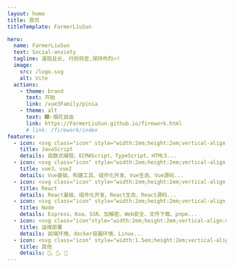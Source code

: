 ```yaml
---
layout: home
title: 首页
titleTemplate: FarmerLiuSun

hero:
  name: FarmerLiuSun
  text: Social-anxiety
  tagline: 道阻且长, 行则将至,保持热烈🔥!
  image:
    src: /logo.svg
    alt: Vite
  actions:
    - theme: brand
      text: 开始
      link: /vue3Family/pinia
    - theme: alt
      text: 🎆✨烟花自由
      link: https://FarmerLiuSun.github.io/firework.html
      # link: /firework/index
features:
  - icon: <svg class="icon" style="width:2em;height:2em;vertical-align:middle;fill:currentColor;overflow:hidden;" viewBox="0 0 1024 1024" version="1.1" xmlns="http://www.w3.org/2000/svg" p-id="33495"><path d="M0 0h1024v1024H0z m940.128 779.776c-7.456-46.72-37.888-85.984-128.128-122.592-31.392-14.72-66.3-24.96-76.672-48.64-3.872-14.08-4.48-21.76-1.952-30.08 6.4-27.552 39.04-35.84 64.64-28.16 16.64 5.12 32 17.92 41.632 38.4 44.128-28.832 44.128-28.832 74.88-48-11.52-17.92-17.248-25.632-24.992-33.28-26.88-30.08-62.688-45.44-120.928-44.128l-30.08 3.808c-28.832 7.04-56.32 22.4-72.96 42.88-48.64 55.072-34.592 151.072 24.288 190.752 58.24 43.52 143.392 53.088 154.272 94.08 10.24 49.92-37.12 65.92-83.872 60.16-34.592-7.68-53.76-24.992-74.88-56.992L607.3 842.816c8.96 20.48 19.2 29.408 34.56 47.328 74.24 74.912 259.84 71.072 293.148-42.844 1.248-3.84 10.24-30.08 3.168-70.4z m-383.3-309.12h-95.9c0 82.688-0.384 164.864-0.384 247.68 0 52.576 2.688 100.832-5.888 115.68-14.08 29.408-50.336 25.632-66.816 20.48-16.9-8.352-25.472-19.872-35.424-36.48-2.688-4.48-4.7-8.352-5.408-8.352l-77.856 48c13.024 26.88 32 50.016 56.48 64.736 36.48 21.76 85.5 28.8 136.832 17.28 33.408-9.632 62.208-29.472 77.28-60.192 21.76-39.68 17.152-88.32 16.928-142.752 0.512-87.648 0-175.328 0-263.648z" fill="#F7DF1E" p-id="33496"></path></svg>
    title: JavaScript
    details: 函数式编程、ECMAScript、TypeScript、HTML5...
  - icon: <svg class="icon" style="width:2em;height:2em;vertical-align:middle;fill:currentColor;overflow:hidden;" viewBox="0 0 1024 1024" version="1.1" xmlns="http://www.w3.org/2000/svg" p-id="19039"><path d="M615.6 123.6h165.5L512 589.7 242.9 123.6H63.5L512 900.4l448.5-776.9z" fill="#41B883" p-id="19040"></path><path d="M781.1 123.6H615.6L512 303 408.4 123.6H242.9L512 589.7z" fill="#34495E" p-id="19041"></path></svg>
    title: vue3、vue2
    details: Vue基础、构建工具、组件化开发、Vue生态、Vue源码...
  - icon: <svg class="icon" style="width:2em;height:2em;vertical-align:middle;fill:currentColor;overflow:hidden;" viewBox="0 0 1024 1024" version="1.1" xmlns="http://www.w3.org/2000/svg" p-id="18259"><path d="M512 511.8m-80 0a80 80 0 1 0 160 0 80 80 0 1 0-160 0Z" fill="#61DAFB" p-id="18260"></path><path d="M960.5 511.8c0-62.8-73.8-117.2-188.5-150.1 28.9-115.8 18.7-206.9-35.7-238.3-54.5-31.4-138.5 5.3-224.3 88.2-85.8-82.9-169.8-119.6-224.3-88.2-54.4 31.4-64.6 122.6-35.7 238.3C137.3 394.6 63.5 449 63.5 511.8S137.3 629 252 661.9c-28.9 115.7-18.7 206.9 35.7 238.3 13.4 7.8 28.6 11.6 45.2 11.6 39.7 0 87.8-21.8 140-64.2 13-10.6 26.1-22.6 39.1-35.2 13 12.6 26.1 24.6 39.1 35.2 52.2 42.4 100.2 64.2 140 64.2 16.6 0 31.8-3.8 45.2-11.6 54.4-31.4 64.6-122.5 35.7-238.3 114.7-32.9 188.5-87.3 188.5-150.1zM716.8 157.2c35.3 20.4 42.7 94.3 17.6 194.8-36.7-8.4-76.7-14.7-119.3-18.6-24.7-34.9-50.2-66.4-75.8-94 59.2-57.3 114.2-88.4 152-88.4 9.6-0.1 18.2 2 25.5 6.2zM637 584c-13.8 24-28.4 47-43.3 69-26.1 2-53.3 3.1-81.7 3.1-28.3 0-55.5-1.1-81.6-3.1-15-22-29.5-45.1-43.3-69-14.1-24.5-26.7-48.6-38.1-72.2 11.4-23.6 24-47.7 38.1-72.2 14.1-24.5 28.7-47.4 43.4-69.1 26.1-2 53.3-3.1 81.6-3.1 28.3 0 55.5 1.1 81.6 3.1 14.7 21.6 29.3 44.6 43.4 69 14.1 24.5 26.7 48.6 38.1 72.2-11.5 23.7-24.1 47.8-38.2 72.3z m58.8-26.4c11.2 26.6 20.4 52.1 28 76.5-24.9 5.6-51.7 10.4-80.3 14 9.3-14.5 18.4-29.3 27.3-44.6 8.8-15.4 17.1-30.7 25-45.9zM512 756.5c-17.7-19.2-35.1-40.1-52.2-62.6 17.1 0.8 34.5 1.3 52.2 1.3 17.7 0 35.1-0.5 52.2-1.3-17.1 22.5-34.5 43.4-52.2 62.6zM380.5 648.1c-28.6-3.6-55.3-8.4-80.3-14 7.6-24.4 16.8-49.9 28-76.5 7.9 15.2 16.1 30.5 25 45.9 8.9 15.2 18 30 27.3 44.6zM328.2 466c-11.2-26.6-20.4-52.1-28-76.5 24.9-5.6 51.6-10.4 80.2-14-9.2 14.4-18.4 29.2-27.2 44.6-8.8 15.4-17.1 30.7-25 45.9zM512 267.1c17.3 18.7 34.8 39.8 52.1 62.7-17.1-0.8-34.4-1.3-52.1-1.3-17.7 0-35 0.5-52.1 1.3 17.3-22.9 34.8-44 52.1-62.7z m158.7 153c-8.9-15.3-18-30.1-27.2-44.6 28.6 3.6 55.3 8.4 80.2 14-7.6 24.4-16.8 49.9-28 76.5-7.8-15.2-16.1-30.5-25-45.9zM307.2 157.2c7.2-4.2 15.8-6.2 25.6-6.2 37.8 0 92.7 31.1 151.9 88.4-25.6 27.6-51.1 59.2-75.8 94-42.5 3.9-82.6 10.2-119.3 18.6-25.1-100.6-17.6-174.5 17.6-194.8zM102.5 511.8c0-40.8 60.3-84.2 160-112.6 11.1 36 25.6 73.8 43.5 112.6-17.8 38.8-32.4 76.6-43.5 112.6-99.7-28.4-160-71.9-160-112.6z m345.8 305.5c-59.7 48.5-111.1 66.4-141.1 49.2-35.3-20.4-42.7-94.3-17.6-194.8 36.7 8.4 76.7 14.7 119.3 18.6 24.4 34.5 49.9 66.1 75.8 94.2-12.1 11.7-24.2 22.9-36.4 32.8z m268.5 49.2c-29.9 17.3-81.4-0.6-141.1-49.2-12.1-9.9-24.3-21.1-36.5-32.8 26-28.1 51.4-59.7 75.8-94.2 42.5-3.9 82.6-10.2 119.3-18.7 25.2 100.6 17.7 174.5-17.5 194.9z m44.8-242.1c-11.1-36-25.6-73.8-43.5-112.6 17.8-38.8 32.4-76.6 43.5-112.6 99.7 28.5 160 71.9 160 112.6-0.1 40.7-60.4 84.2-160 112.6z" fill="#61DAFB" p-id="18261"></path></svg>
    title: React
    details: React基础、组件化开发、React生态、React源码...
  - icon: <svg class="icon" style="width:2em;height:2em;vertical-align:middle;fill:currentColor;overflow:hidden;" viewBox="0 0 1024 1024" version="1.1" xmlns="http://www.w3.org/2000/svg" p-id="20796"><path d="M506.9 786.4c-3 0-5.9-0.8-8.5-2.3l-27-16c-4-2.3-2.1-3.1-0.7-3.5 5.4-1.9 6.5-2.3 12.2-5.6 0.6-0.3 1.4-0.2 2 0.1l20.8 12.3c0.7 0.4 1.8 0.4 2.5 0l80.9-46.7c0.7-0.4 1.2-1.3 1.2-2.2v-93.4c0-0.9-0.5-1.8-1.3-2.2l-80.9-46.7c-0.7-0.4-1.7-0.4-2.5 0L424.8 627c-0.8 0.4-1.3 1.3-1.3 2.2v93.4c0 0.9 0.5 1.7 1.3 2.2l22.2 12.8c12 6 19.4-1.1 19.4-8.2v-92.2c0-1.3 1-2.3 2.3-2.3h10.2c1.3 0 2.3 1 2.3 2.3v92.2c0 16-8.7 25.3-24 25.3-4.7 0-8.4 0-18.7-5.1l-21.2-12.2c-5.2-3-8.5-8.7-8.5-14.8v-93.4c0-6.1 3.2-11.7 8.5-14.7l81-46.7c5.1-2.9 11.9-2.9 17 0l80.9 46.7c5.2 3 8.5 8.7 8.5 14.7v93.4c0 6.1-3.3 11.7-8.5 14.7L515.3 784c-2.5 1.6-5.5 2.3-8.4 2.4" fill="#689F63" p-id="20797"></path><path d="M531.9 722c-35.4 0-42.8-16.3-42.8-29.9 0-1.3 1-2.3 2.3-2.3h10.5c1.2 0 2.1 0.8 2.3 2 1.6 10.6 6.3 16 27.7 16 17.1 0 24.3-3.9 24.3-12.9 0-5.2-2.1-9.1-28.6-11.7-22.2-2.2-35.9-7.1-35.9-24.8 0-16.3 13.8-26 36.8-26 25.9 0 38.7 9 40.4 28.3 0.1 0.7-0.2 1.3-0.6 1.8-0.4 0.5-1.1 0.7-1.7 0.7h-10.5c-1.1 0-2-0.8-2.3-1.8-2.5-11.2-8.6-14.8-25.3-14.8-18.6 0-20.8 6.5-20.8 11.3 0 5.9 2.6 7.6 27.7 10.9 24.9 3.3 36.7 8 36.7 25.4 0 17.6-14.7 27.7-40.3 27.7m98.5-98.8h2.7c2.2 0 2.7-1.6 2.7-2.5 0-2.4-1.6-2.4-2.6-2.4h-2.8v4.9z m-3.3-7.6h6c2.1 0 6.1 0 6.1 4.6 0 3.2-2.1 3.9-3.3 4.3 2.4 0.2 2.6 1.7 2.9 4 0.2 1.4 0.4 3.8 0.9 4.6h-3.7c-0.1-0.8-0.7-5.3-0.7-5.5-0.2-1-0.6-1.5-1.8-1.5h-3.1v7H627v-17.5z m-7.2 8.7c0 7.3 5.9 13.1 13 13.1 7.3 0 13.1-6 13.1-13.1 0-7.3-5.9-13-13.1-13-7.1-0.1-13.1 5.6-13 13m28.6 0c0 8.6-7 15.6-15.6 15.6-8.5 0-15.6-6.9-15.6-15.6 0-8.8 7.3-15.6 15.6-15.6 8.4 0 15.6 6.8 15.6 15.6" fill="#689F63" p-id="20798"></path><path d="M256.3 421c0-3.7-2-7.1-5.2-9l-85.8-49.4c-1.4-0.9-3.1-1.3-4.7-1.4h-0.9c-1.6 0.1-3.3 0.5-4.7 1.4L69.2 412c-3.2 1.9-5.2 5.3-5.2 9l0.2 133c0 1.8 1 3.6 2.6 4.5 1.6 1 3.6 1 5.1 0l51-29.2c3.2-1.9 5.2-5.3 5.2-9v-62.1c0-3.7 2-7.1 5.2-9l21.7-12.5c1.6-0.9 3.4-1.4 5.2-1.4 1.8 0 3.6 0.5 5.2 1.4l21.7 12.5c3.2 1.8 5.2 5.3 5.2 9v62.1c0 3.7 2 7.1 5.2 9l51 29.2c1.6 1 3.6 1 5.2 0 1.6-0.9 2.6-2.6 2.6-4.5V421z m404.8 69.2c0 0.9-0.5 1.8-1.3 2.2l-29.5 17c-0.8 0.5-1.8 0.5-2.6 0l-29.5-17c-0.8-0.5-1.3-1.3-1.3-2.2v-34c0-0.9 0.5-1.8 1.3-2.2l29.5-17c0.8-0.5 1.8-0.5 2.6 0l29.5 17c0.8 0.5 1.3 1.3 1.3 2.2v34z m8-251.9c-1.6-0.9-3.6-0.9-5.2 0.1-1.6 0.9-2.6 2.6-2.6 4.5v131.7c0 1.3-0.7 2.5-1.8 3.1-1.1 0.6-2.5 0.6-3.6 0l-21.5-12.4c-3.2-1.9-7.1-1.9-10.4 0l-85.8 49.5c-3.2 1.8-5.2 5.3-5.2 9v99.1c0 3.7 2 7.1 5.2 9l85.8 49.6c3.2 1.8 7.1 1.8 10.4 0l85.8-49.6c3.2-1.9 5.2-5.3 5.2-9V275.8c0-3.8-2-7.2-5.3-9.1l-51-28.4z m285.7 217c3.2-1.9 5.2-5.3 5.2-9v-24c0-3.7-2-7.1-5.2-9l-85.3-49.5a10.2 10.2 0 0 0-10.4 0l-85.8 49.5c-3.2 1.9-5.2 5.3-5.2 9v99c0 3.7 2 7.2 5.2 9l85.3 48.6c3.1 1.8 7 1.8 10.2 0.1l51.6-28.7c1.6-0.9 2.7-2.6 2.7-4.5s-1-3.6-2.6-4.5l-86.3-49.5c-1.6-0.9-2.6-2.6-2.6-4.5v-31.1c0-1.9 1-3.6 2.6-4.5l26.9-15.5c1.6-0.9 3.6-0.9 5.2 0l26.9 15.5c1.6 0.9 2.6 2.6 2.6 4.5v24.4c0 1.8 1 3.6 2.6 4.5 1.6 0.9 3.6 0.9 5.2 0l51.2-29.8z" fill="#231815" p-id="20799"></path><path d="M863.1 450.7c0.6-0.4 1.4-0.4 2 0l16.5 9.5c0.6 0.4 1 1 1 1.7v19c0 0.7-0.4 1.4-1 1.7l-16.5 9.5c-0.6 0.4-1.4 0.4-2 0l-16.5-9.5c-0.6-0.4-1-1-1-1.7v-19c0-0.7 0.4-1.4 1-1.7l16.5-9.5zM487.5 415.6l-0.2-0.2c-0.1-0.1-0.2-0.2-0.4-0.3-0.2-0.2-0.5-0.4-0.7-0.6-0.1-0.1-0.1-0.1-0.2-0.1l-0.9-0.6-55.9-32.3-8.9-5.1-20.6-11.9c-0.9-0.5-1.8-0.8-2.7-1.1-0.8-0.2-1.6-0.3-2.4-0.3H393.6h-0.1c-0.2 0-0.4 0.1-0.6 0.1-0.2 0-0.4 0.1-0.5 0.1-0.2 0.1-0.5 0.1-0.7 0.2-0.1 0-0.3 0.1-0.4 0.1-0.3 0.1-0.5 0.2-0.7 0.3h-0.1c-0.3 0.1-0.6 0.3-0.9 0.5l-65.8 38-19.3 11.1-0.2 0.1c-3.2 1.8-5.2 5.2-5.2 8.9v98.6c0 2.3 0.8 4.5 2.1 6.3 0.2 0.3 0.5 0.6 0.8 0.9l0.2 0.2c0.2 0.2 0.5 0.4 0.7 0.7l0.2 0.2c0.3 0.3 0.7 0.5 1.1 0.7l74.4 43 11 6.3c0.9 0.5 1.8 0.9 2.8 1.1 0.2 0 0.4 0.1 0.5 0.1 0.3 0 0.5 0.1 0.8 0.1 0.3 0 0.5 0 0.8 0.1h0.3c0.4 0 0.7 0 1.1-0.1h0.4c0.3 0 0.6-0.1 0.9-0.2 0.1 0 0.2 0 0.3-0.1h0.2l0.9-0.3c0.1 0 0.1 0 0.2-0.1l1.2-0.6 85.3-49.3c2.6-1.5 4.4-4.2 5-7.1 0.1-0.6 0.2-1.2 0.2-1.8v-98.6c-0.2-2.7-1.2-5.2-3-7z" fill="#689F63" p-id="20800"></path></svg>
    title: Node
    details: Express、Koa、SSR、加解密、Web安全、文件下载、pnpm...
  - icon: <svg class="icon"style="width:2em;height:2em;vertical-align:middle;fill:currentColor;overflow:hidden;" viewBox="0 0 1220 1024" version="1.1" xmlns="http://www.w3.org/2000/svg" p-id="9492"><path d="M903.830212 959.568539c27.357803-23.522597 54.971286-47.045194 82.329089-70.82347 9.460175-8.181773 19.687391-16.363546 28.891885-25.056679-7.414732-9.460175-19.943071-16.107865-30.425968-20.198752-21.221473-8.181773-42.442946-5.369288-61.874656 5.880649-25.56804 14.829463-36.562297 38.35206-35.539576 67.755306 0.25568 11.505618 3.579526 22.755556 9.715855 32.471411 1.789763 3.579526 4.346567 6.903371 6.903371 9.971535m31.70437 22.244195c13.551061 4.602247 28.891885 4.090886 42.698626 1.534082 7.159051-3.068165 25.056679-10.994257 31.70437-9.715855l1.022722 0.255681 1.022721 0.51136c4.090886 2.045443 7.926092 4.857928 9.971536 8.948814 4.857928 9.715855 2.556804 19.43171-6.903371 24.800999l-3.068165 1.789763c-35.028215 20.198752-72.357553 17.386267-107.385768-1.534082-16.619226-8.948814-29.403246-22.499875-38.86342-38.863421l-2.301124-3.835206c-22.499875-39.119101-19.43171-80.027965 5.880649-117.101623 8.693134-12.78402 20.198752-22.755556 33.749813-30.425968l5.113608-2.812484c32.982772-19.17603 68.522347-17.897628 102.52784-1.022722 18.153308 8.948814 32.982772 22.499875 43.209988 40.141823l1.789763 3.068165c7.414732 12.78402-2.301124 24.033958-12.016979 31.704369-11.505618 8.948814-23.011236 19.43171-34.005493 29.147566-25.056679 20.965793-49.601998 42.442946-74.147316 63.408739z m262.83945-177.442197h3.579526c10.994257 0 18.408989 7.414732 18.408989 18.408989 0 15.340824-14.573783 19.17603-27.357803 19.17603-16.619226 0-32.471411 9.971536-43.977029 21.221473-14.318102 14.062422-20.454432 32.21573-20.454432 51.903121v89.48814c0 10.227216-6.39201 18.408989-17.130586 18.408988h-2.812485c-10.738577 0-17.130587-8.181773-17.130587-18.408988v-94.601748c0-36.306617 17.641948-65.965543 47.300874-86.931336 17.897628-12.016979 38.09638-18.664669 59.573533-18.664669z m-460.99176 63.664419c14.318102-14.318102 28.891885-28.636205 43.465668-42.954307 4.090886-3.835206 19.43171-20.710112 25.56804-20.710112h6.64769l0.767042 0.25568c8.437453 1.789763 14.829463 7.159051 14.829463 16.107865v3.579526c0 6.13633-7.159051 13.295381-11.249938 17.641948-8.437453 8.948814-17.386267 17.641948-26.079401 26.590761L746.586767 913.801748c19.17603 19.17603 38.35206 38.60774 57.528089 58.039451 5.369288 5.369288 10.482896 10.738577 15.852185 16.107865 1.789763 2.045443 4.602247 4.346567 6.13633 6.90337 1.534082 2.556804 2.556804 5.369288 2.556804 8.437454v3.835206l-0.255681 0.767041c-2.045443 8.437453-7.414732 15.340824-16.874906 15.340824h-3.068165c-6.13633 0-13.0397-6.903371-17.130587-10.994257-8.693134-8.181773-16.874906-16.619226-25.568039-25.05668l-28.380525-27.869163v44.488389c0 10.227216-6.39201 18.408989-17.130587 18.408989h-2.812484c-10.738577 0-17.130587-8.181773-17.130587-18.408989v-251.078152c0-10.227216 6.39201-18.408989 17.130587-18.408989h2.812484c10.738577 0 17.130587 8.181773 17.130587 18.408989v115.31186z m-119.914107-25.056679c-5.624969-2.556804-16.107865-3.579526-21.988515-3.835206-30.937328-1.278402-53.181523 16.363546-66.476903 43.465668-4.602247 9.460175-6.64769 19.43171-6.647691 29.658926 0 31.70437 16.619226 53.948564 44.99975 67.499626 10.227216 4.857928 23.778277 5.880649 35.028215 5.880649 9.971536 0 24.033958-6.13633 32.727091-10.227216l1.534083-0.767041h6.903371l0.767041 0.25568c8.437453 1.789763 14.829463 7.159051 14.829463 16.107865v3.579526c0 22.499875-41.164544 27.613483-56.761049 28.891885-55.482647 3.835206-96.902871-26.590762-112.755056-79.516604-2.812484-9.204494-4.090886-18.408989-4.090886-27.869164v-7.414731c0-40.141823 19.943071-71.846192 54.204244-92.300624 16.107865-9.460175 33.749813-14.318102 52.158802-14.318103h7.414731c19.687391 0 37.840699 5.624969 54.204245 16.619226l1.278402 1.022722 0.767041 1.278402c1.789763 2.812484 3.323845 6.39201 3.323846 9.715855v3.579526c0 9.460175-7.159051 14.573783-15.596505 16.107865h-3.068165c-5.369288 0.511361-17.897628-5.113608-22.755555-7.414732z m-337.498128 70.31211c0 28.124844 13.806742 48.834956 37.585019 63.408739 11.249938 6.903371 23.522597 9.971536 36.562297 9.971536 27.869164 0 48.323596-14.062422 62.641698-37.585019 6.903371-11.249938 9.971536-23.522597 9.971536-36.562297 0-26.079401-12.52834-46.022472-34.005493-60.596255-11.761298-7.926092-25.056679-12.016979-39.119101-12.016979-30.937328 0-53.181523 15.596504-66.732585 43.465668-4.857928 9.460175-6.903371 19.43171-6.903371 29.914607z m69.80075-110.198252h5.113608c42.954307 0 75.425718 20.710112 96.13583 58.295131 8.181773 15.085144 12.78402 31.193009 12.78402 48.323595v7.414732c0 40.141823-19.687391 72.101873-54.459925 92.300624-16.107865 9.460175-33.749813 14.318102-52.158802 14.318103h-7.414731c-40.141823 0-72.101873-19.943071-92.300625-54.204245-9.460175-16.107865-14.318102-33.749813-14.318102-52.158802v-7.414731c0-40.141823 19.943071-71.846192 54.204245-92.300624 16.107865-9.971536 33.749813-14.573783 52.414482-14.573783z m-311.930088 110.198252c0 28.891885 14.062422 50.624719 39.374782 64.687141 10.227216 5.624969 21.477154 8.693134 33.238452 8.693134 28.380524 0 49.601998-13.295381 64.17578-37.585019 6.64769-11.249938 9.971536-23.522597 9.971535-36.562297 0-25.056679-12.016979-44.74407-32.21573-59.317853-12.272659-8.948814-26.079401-13.295381-41.164544-13.295381-30.937328 0-53.181523 15.596504-66.732584 43.465668-4.602247 9.460175-6.64769 19.43171-6.647691 29.914607z m146.504869-82.584769v-78.238202c0-10.227216 6.39201-18.408989 17.130587-18.408989H204.54432c10.738577 0 17.130587 8.181773 17.130586 18.408989v164.402497c0 40.141823-19.943071 72.101873-54.459925 92.300624-16.107865 9.460175-33.749813 14.318102-52.158801 14.318102h-7.670412c-40.141823 0-72.101873-19.943071-92.300624-54.204244-9.460175-16.107865-14.318102-33.749813-14.318103-52.158802v-7.414732c0-40.141823 19.943071-72.101873 54.204245-92.300624 16.107865-9.460175 33.749813-14.318102 52.158801-14.318102h7.414732c27.357803 0 50.369039 10.482896 69.800749 27.613483zM704.14382 218.351061h109.175531V329.827715h55.226966c25.56804 0 51.647441-4.602247 75.937079-12.78402 11.761298-4.090886 25.056679-9.715855 36.817977-16.619226-15.340824-20.198752-23.266916-45.511111-25.56804-70.56779-3.068165-34.005493 3.835206-78.493883 26.846442-105.084644l11.505618-13.295381 13.551061 10.994257c34.516854 27.613483 63.408739 66.221223 68.522347 110.453933 41.420225-12.272659 89.999501-9.204494 126.561798 11.761298l15.085144 8.693134-7.926093 15.340824c-30.937328 60.340574-95.624469 79.005243-158.777528 75.681398-94.601748 235.481648-300.168789 346.958302-549.712859 346.958302-128.862921 0-247.242946-48.067915-314.486891-162.612734l-1.022722-1.789763-9.715855-19.943071C153.40824 456.645194 145.737828 401.418227 150.851436 346.446941l1.534082-16.619226h93.323346V218.351061h109.175531V109.175531h218.351061V0h130.908364v218.351061z" fill="#394D54" p-id="9493"></path><path d="M1057.749813 259.515605c7.414732-56.761049-35.283895-101.505119-61.618977-122.726591-30.425968 35.283895-35.028215 127.328839 12.52834 166.192259-26.590762 23.778277-82.840449 44.99975-140.112859 44.999751H168.749064c-5.624969 60.084894 4.857928 115.31186 28.891885 162.612734l7.926092 14.573783c5.113608 8.437453 10.482896 16.874906 16.619226 24.800998 28.636205 1.789763 55.226966 2.556804 79.516604 2.045444 47.556554-1.022722 86.675655-6.64769 116.078902-16.874907 4.346567-1.534082 9.204494 0.767041 10.738577 5.113608 1.534082 4.346567-0.767041 9.204494-5.113608 10.738577-3.835206 1.278402-7.926092 2.556804-12.27266 3.835206-23.266916 6.64769-48.067915 10.994257-80.283645 13.0397 1.789763 0-2.045443 0.25568-2.045443 0.255681-1.022722 0-2.556804 0.25568-3.579526 0.25568-12.52834 0.767041-26.335081 0.767041-40.141823 0.767041-15.340824 0-30.170287-0.25568-47.045193-1.022721l-0.511361 0.25568c58.295131 65.454182 149.317353 104.828964 263.606492 104.828964 241.873658 0 446.929338-107.130087 537.69588-347.725343 64.431461 6.64769 126.306117-9.715855 154.430961-64.687142-44.48839-26.079401-102.27216-17.897628-135.510611-1.278402z" fill="#00AADA" p-id="9494"></path><path d="M1057.749813 259.515605c7.414732-56.761049-35.283895-101.505119-61.618977-122.726591-30.425968 35.283895-35.028215 127.328839 12.52834 166.192259-26.590762 23.778277-82.840449 44.99975-140.112859 44.999751H210.169288c-2.812484 91.789263 31.193009 161.590012 91.533583 203.777278 47.556554-1.022722 86.675655-6.64769 116.078902-16.874906 4.346567-1.534082 9.204494 0.767041 10.738577 5.113608 1.534082 4.346567-0.767041 9.204494-5.113608 10.738577-3.835206 1.278402-7.926092 2.556804-12.27266 3.835206-23.266916 6.64769-50.369039 11.761298-82.329088 13.551061l-0.767041-0.767042c82.329089 42.187266 201.731835 42.187266 338.520848-10.482896 153.40824-58.806492 296.077903-171.305868 395.793259-299.657428-1.789763 1.022722-3.068165 1.789763-4.602247 2.301123z" fill="#24B8EB" p-id="9495"></path><path d="M170.283146 421.105618c4.346567 32.21573 13.806742 62.130337 27.613483 89.74382l7.926093 14.573783c5.113608 8.437453 10.482896 16.874906 16.619226 24.800999 28.891885 1.789763 55.226966 2.556804 79.516604 2.045443 47.556554-1.022722 86.675655-6.64769 116.078901-16.874906 4.346567-1.534082 9.204494 0.767041 10.738577 5.113608 1.534082 4.346567-0.767041 9.204494-5.113608 10.738576-3.835206 1.278402-7.926092 2.556804-12.272659 3.835206-23.266916 6.64769-50.113358 11.249938-82.329089 13.295381-1.022722 0-3.068165 0-4.090886 0.25568-12.52834 0.767041-26.079401 1.022722-40.141823 1.022722-15.340824 0-30.937328-0.25568-47.556554-1.022722 58.295131 65.454182 150.084395 104.828964 264.373533 104.828964 207.101124 0 387.100125-78.493883 491.673408-252.100874H170.283146z" fill="#008BB8" p-id="9496"></path><path d="M216.561298 421.105618c12.272659 56.505368 42.187266 100.738077 85.397254 130.908365 47.556554-1.022722 86.675655-6.64769 116.078901-16.874907 4.346567-1.534082 9.204494 0.767041 10.738577 5.113608 1.534082 4.346567-0.767041 9.204494-5.113608 10.738577-3.835206 1.278402-7.926092 2.556804-12.272659 3.835206-23.266916 6.64769-50.624719 11.249938-82.84045 13.295381 82.329089 42.187266 201.220474 41.675905 338.009488-10.994257 82.840449-31.70437 162.357054-79.005243 233.947566-136.021973H216.561298z" fill="#039BC6" p-id="9497"></path><path d="M343.123096 244.430462h7.414732v78.749563h-7.414732V244.430462z m-14.318102 0h7.670412v78.749563h-7.670412V244.430462z m-14.318103 0h7.670412v78.749563h-7.670412V244.430462z m-14.318102 0h7.670412v78.749563h-7.670412V244.430462z m-14.318102 0h7.670412v78.749563h-7.670412V244.430462z m-14.062422 0h7.414731v78.749563h-7.414731V244.430462z m-7.926093-7.926092h94.601748v94.601747h-94.601748v-94.601747zM452.298627 135.254931h7.414731v78.749563h-7.414731V135.254931z m-14.318103 0h7.670412v78.749563h-7.670412V135.254931z m-14.318102 0h7.670412v78.749563h-7.670412V135.254931z m-14.318102 0h7.670412v78.749563h-7.670412V135.254931z m-14.318103 0h7.670412v78.749563h-7.670412V135.254931z m-14.062422 0h7.414732v78.749563H380.963795V135.254931z m-7.926092-7.926092h94.601748v94.601748h-94.601748v-94.601748z" fill="#00ACD3" p-id="9498"></path><path d="M452.298627 244.430462h7.414731v78.749563h-7.414731V244.430462z m-14.318103 0h7.670412v78.749563h-7.670412V244.430462z m-14.318102 0h7.670412v78.749563h-7.670412V244.430462z m-14.318102 0h7.670412v78.749563h-7.670412V244.430462z m-14.318103 0h7.670412v78.749563h-7.670412V244.430462z m-14.062422 0h7.414732v78.749563H380.963795V244.430462z m-7.926092-7.926092h94.601748v94.601747h-94.601748v-94.601747z" fill="#20C2EF" p-id="9499"></path><path d="M561.474157 244.430462h7.414732v78.749563h-7.414732V244.430462z m-14.318102 0h7.670412v78.749563h-7.670412V244.430462z m-14.318102 0h7.670412v78.749563h-7.670412V244.430462z m-14.318103 0h7.670412v78.749563h-7.670412V244.430462z m-14.573783 0h7.670412v78.749563h-7.670412V244.430462z m-13.806741 0h7.414731v78.749563h-7.414731V244.430462z m-7.926093-7.926092h94.601748v94.601747h-94.601748v-94.601747z" fill="#00ACD3" p-id="9500"></path><path d="M561.474157 135.254931h7.414732v78.749563h-7.414732V135.254931z m-14.318102 0h7.670412v78.749563h-7.670412V135.254931z m-14.318102 0h7.670412v78.749563h-7.670412V135.254931z m-14.318103 0h7.670412v78.749563h-7.670412V135.254931z m-14.573783 0h7.670412v78.749563h-7.670412V135.254931z m-13.806741 0h7.414731v78.749563h-7.414731V135.254931z m-7.926093-7.926092h94.601748v94.601748h-94.601748v-94.601748zM670.649688 244.430462h7.414731v78.749563h-7.414731V244.430462z m-14.318102 0h7.670412v78.749563h-7.670412V244.430462z m-14.318103 0h7.670412v78.749563h-7.670412V244.430462z m-14.573783 0h7.670412v78.749563h-7.670412V244.430462z m-14.318102 0h7.670412v78.749563h-7.670412V244.430462z m-13.806742 0h7.414732v78.749563h-7.414732V244.430462z m-7.926092-7.926092h94.601748v94.601747h-94.601748v-94.601747z" fill="#20C2EF" p-id="9501"></path><path d="M670.649688 135.254931h7.414731v78.749563h-7.414731V135.254931z m-14.318102 0h7.670412v78.749563h-7.670412V135.254931z m-14.318103 0h7.670412v78.749563h-7.670412V135.254931z m-14.573783 0h7.670412v78.749563h-7.670412V135.254931z m-14.318102 0h7.670412v78.749563h-7.670412V135.254931z m-13.806742 0h7.414732v78.749563h-7.414732V135.254931z m-7.926092-7.926092h94.601748v94.601748h-94.601748v-94.601748z" fill="#00ACD3" p-id="9502"></path><path d="M670.649688 26.079401h7.414731V104.828964h-7.414731V26.079401z m-14.318102 0h7.670412V104.828964h-7.670412V26.079401z m-14.318103 0h7.670412V104.828964h-7.670412V26.079401z m-14.573783 0h7.670412V104.828964h-7.670412V26.079401z m-14.318102 0h7.670412V104.828964h-7.670412V26.079401z m-13.806742 0h7.414732V104.828964h-7.414732V26.079401z m-7.926092-7.926093h94.601748v94.601748h-94.601748v-94.601748z" fill="#20C2EF" p-id="9503"></path><path d="M779.825218 244.430462h7.414732v78.749563H779.825218V244.430462z m-14.318102 0h7.670412v78.749563h-7.670412V244.430462z m-14.573783 0h7.670412v78.749563h-7.670412V244.430462z m-14.318102 0h7.670412v78.749563h-7.670412V244.430462z m-14.318102 0h7.670412v78.749563h-7.670412V244.430462z m-14.062422 0h7.414731v78.749563H708.234707V244.430462z m-7.670412-7.926092h94.601747v94.601747h-94.601747v-94.601747z" fill="#00ACD3" p-id="9504"></path><path d="M461.758801 484.514357c14.318102 0 26.079401 11.761298 26.079401 26.079401s-11.761298 26.079401-26.079401 26.079401-26.079401-11.761298-26.0794-26.079401 11.505618-26.079401 26.0794-26.079401" fill="#D4EDF1" p-id="9505"></path><path d="M461.758801 491.929089c2.301124 0 4.602247 0.511361 6.647691 1.278402-2.301124 1.278402-3.835206 3.835206-3.835206 6.64769 0 4.090886 3.323845 7.670412 7.670412 7.670412 2.812484 0 5.369288-1.534082 6.64769-4.090886 1.022722 2.301124 1.534082 4.602247 1.534083 7.159051 0 10.227216-8.437453 18.664669-18.66467 18.664669s-18.664669-8.437453-18.664669-18.664669 8.181773-18.664669 18.664669-18.664669M0 430.310112h1214.226217c-26.335081-6.64769-83.607491-15.852185-74.147316-50.369038-48.067915 55.738327-163.891136 39.119101-193.294382 11.505618-32.471411 47.300874-222.186267 29.403246-235.481648-7.414732-40.908864 47.812235-167.470662 47.812235-208.379525 0-13.295381 36.817978-203.010237 54.715605-235.481648 7.414732-29.147566 27.357803-145.226467 43.977029-193.294382-11.505618 9.460175 34.772534-47.812235 43.721348-74.147316 50.369038" fill="#394D54" p-id="9506"></path><path d="M531.04819 672.695131c-64.687141-30.681648-100.226717-72.357553-119.914108-117.868664-24.033958 6.903371-52.925843 11.249938-86.419975 13.0397-12.52834 0.767041-25.82372 1.022722-39.886142 1.022722-16.107865 0-32.982772-0.511361-50.880399-1.534083 59.317853 59.317853 132.186767 104.828964 267.186017 105.596005 10.227216 0.25568 19.943071 0 29.914607-0.25568z" fill="#BFDBE0" p-id="9507"></path><path d="M435.16804 596.758052c-8.948814-12.016979-17.641948-27.357803-24.033958-41.931585-24.033958 6.903371-52.925843 11.249938-86.419975 13.0397 23.011236 12.52834 55.994007 24.033958 110.453933 28.891885z" fill="#D4EDF1" p-id="9508"></path></svg>
    title: 运维部署
    details: 前端环境、docker容器环境、Linux...
  - icon: <svg class="icon" style="width:1.5em;height:2em;vertical-align:middle;fill:currentColor;overflow:hidden;" viewBox="0 0 1024 1024" version="1.1" xmlns="http://www.w3.org/2000/svg" p-id="26517"><path d="M944 880H80c-17.088 0-33.168-6.656-45.248-18.752C22.656 849.152 16 833.088 16 816v-96h992v96c0 17.088-6.656 33.152-18.752 45.248S961.088 880 944 880zM48 752v64c0 8.544 3.328 16.576 9.376 22.624S71.456 848 80 848h864c8.544 0 16.576-3.328 22.624-9.376S976 824.544 976 816v-64H48z" fill="#34303D" p-id="26518"></path><path d="M1008 752H16V160c0-17.088 6.656-33.168 18.752-45.248C46.832 102.656 62.912 96 80 96h80v32H80c-8.544 0-16.576 3.328-22.624 9.376S48 151.456 48 160v560h928V160c0-8.544-3.328-16.576-9.376-22.624S952.544 128 944 128h-80V96h80c17.088 0 33.152 6.656 45.248 18.752C1001.344 126.832 1008 142.912 1008 160v592z m-288 272h-32c0-4.272-1.664-8.288-4.688-11.312S676.272 1008 672 1008H352a15.904 15.904 0 0 0-11.328 4.704A15.85 15.85 0 0 0 336 1024h-32c0-12.832 5.008-24.896 14.064-33.952S339.2 976 352 976h320c12.816 0 24.88 5.008 33.936 14.064S720 1011.184 720 1024z" fill="#34303D" p-id="26519"></path><path d="M655.84 990.008l-31.756 3.968-15.99-127.97 31.754-3.968zM415.876 866.032L399.884 994l-31.752-3.968 15.99-127.968zM464 784h96v32h-96z" fill="#34303D" p-id="26520"></path><path d="M96 176h112v496H96z m720 0h112v496H816z" fill="#57DCF2" p-id="26521"></path><path d="M832 672h-32V118.624L713.376 32H224v640h-32V0h534.624L832 105.376z" fill="#34303D" p-id="26522"></path><path d="M816 128H704V16h32v80h80z" fill="#34303D" p-id="26523"></path><path d="M320 272h80v400h-80z" fill="#FFDE8A" p-id="26524"></path><path d="M400 272h80v400h-80z" fill="#FFC252" p-id="26525"></path><path d="M496 672h-32V288H336v384h-32V256h192z" fill="#34303D" p-id="26526"></path><path d="M384 320h32v32h-32z m-64 64h48v32h-48z m0 64h48v32h-48z m0 64h48v32h-48z m0 64h48v32h-48z m0 64h48v32h-48z" fill="#34303D" p-id="26527"></path><path d="M640 352l-64-64v384h64z" fill="#FF5F5C" p-id="26528"></path><path d="M640 352l64-64v384h-64z" fill="#E83C3C" p-id="26529"></path><path d="M560 288h32v384h-32z m128 0h32v384h-32z m-64 64h32v320h-32z" fill="#34303D" p-id="26530"></path><path d="M640 368a15.956 15.956 0 0 1-11.312-4.688l-64-64a15.986 15.986 0 0 1-2.576-19.248l64-112c5.68-9.968 22.096-9.968 27.776 0l64 112a15.984 15.984 0 0 1-2.576 19.248l-64 64A15.956 15.956 0 0 1 640 368z m-44.048-82.672L640 329.376l44.048-44.048L640 208.256l-44.048 77.072zM256 96h416v32H256z m0 64h240v32H256z" fill="#34303D" p-id="26531"></path></svg>
    title: 其他
    details: 🏃、🎵、🏅
---
```

